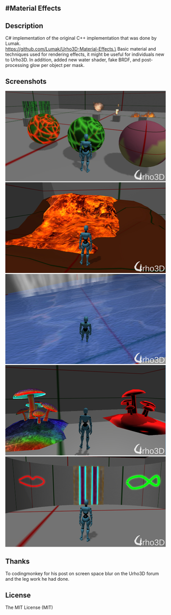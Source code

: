 #Material Effects
-----------------------------------------------------------------------------------

Description
-----------------------------------------------------------------------------------
C# implementation of the original C++ implementation that was done by Lumak. \
https://github.com/Lumak/Urho3D-Material-Effects.\
Basic material and techniques used for rendering effects, it might be useful for individuals new to Urho3D.
In addition, added new water shader, fake BRDF, and post-processing glow per object per mask. 


Screenshots
-----------------------------------------------------------------------------------
![alt tag](screenshot/mateffects.jpg)
![alt tag](screenshot/lava.jpg)
![alt tag](screenshot/waternewmat.jpg)
![alt tag](screenshot/fakeBrdf.jpg)
![alt tag](screenshot/glow.jpg)




Thanks
-----------------------------------------------------------------------------------
To codingmonkey for his post on screen space blur on the Urho3D forum and the leg work he had done.

License
-----------------------------------------------------------------------------------
The MIT License (MIT)







